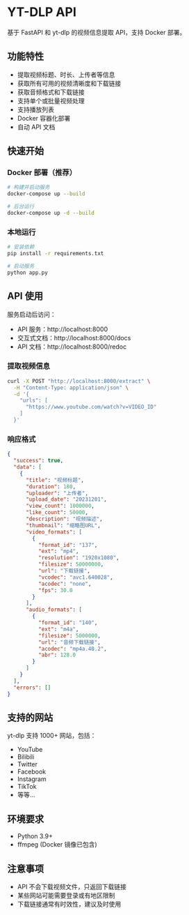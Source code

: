# YT-DLP API

基于 FastAPI 和 yt-dlp 的视频信息提取 API，支持 Docker 部署。

## 功能特性

- 提取视频标题、时长、上传者等信息
- 获取所有可用的视频清晰度和下载链接
- 获取音频格式和下载链接
- 支持单个或批量视频处理
- 支持播放列表
- Docker 容器化部署
- 自动 API 文档

## 快速开始

### Docker 部署（推荐）

```bash
# 构建并启动服务
docker-compose up --build

# 后台运行
docker-compose up -d --build
```

### 本地运行

```bash
# 安装依赖
pip install -r requirements.txt

# 启动服务
python app.py
```

## API 使用

服务启动后访问：
- API 服务：http://localhost:8000
- 交互式文档：http://localhost:8000/docs
- API 文档：http://localhost:8000/redoc

### 提取视频信息

```bash
curl -X POST "http://localhost:8000/extract" \
  -H "Content-Type: application/json" \
  -d '{
    "urls": [
      "https://www.youtube.com/watch?v=VIDEO_ID"
    ]
  }'
```

### 响应格式

```json
{
  "success": true,
  "data": [
    {
      "title": "视频标题",
      "duration": 180,
      "uploader": "上传者",
      "upload_date": "20231201",
      "view_count": 1000000,
      "like_count": 50000,
      "description": "视频描述",
      "thumbnail": "缩略图URL",
      "video_formats": [
        {
          "format_id": "137",
          "ext": "mp4",
          "resolution": "1920x1080",
          "filesize": 50000000,
          "url": "下载链接",
          "vcodec": "avc1.640028",
          "acodec": "none",
          "fps": 30.0
        }
      ],
      "audio_formats": [
        {
          "format_id": "140",
          "ext": "m4a", 
          "filesize": 5000000,
          "url": "音频下载链接",
          "acodec": "mp4a.40.2",
          "abr": 128.0
        }
      ]
    }
  ],
  "errors": []
}
```

## 支持的网站

yt-dlp 支持 1000+ 网站，包括：
- YouTube
- Bilibili
- Twitter
- Facebook
- Instagram
- TikTok
- 等等...

## 环境要求

- Python 3.9+
- ffmpeg (Docker 镜像已包含)

## 注意事项

- API 不会下载视频文件，只返回下载链接
- 某些网站可能需要登录或有地区限制
- 下载链接通常有时效性，建议及时使用